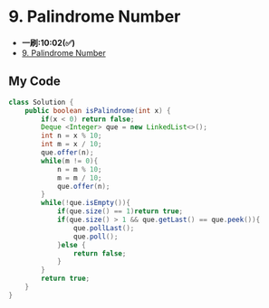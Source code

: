 # 9. Palindrome Number
* **一刷:10:02(✅)**
* [9. Palindrome Number](https://leetcode.com/problems/palindrome-number/?envType=study-plan-v2&envId=top-interview-150)

## My Code
```java
class Solution {
    public boolean isPalindrome(int x) {
        if(x < 0) return false;
        Deque <Integer> que = new LinkedList<>();
        int n = x % 10;
        int m = x / 10;
        que.offer(n);
        while(m != 0){
            n = m % 10;
            m = m / 10;
            que.offer(n);
        }
        while(!que.isEmpty()){
            if(que.size() == 1)return true;
            if(que.size() > 1 && que.getLast() == que.peek()){
                que.pollLast();
                que.poll();
            }else {
                return false;
            }
        }
        return true;
    }
}
```